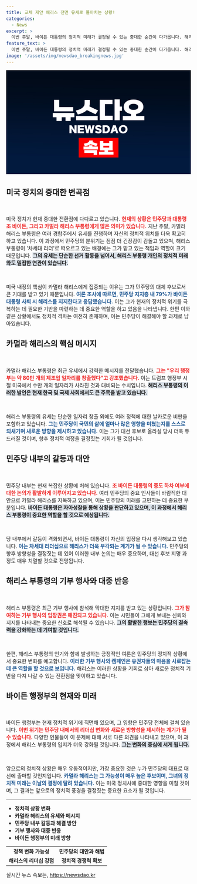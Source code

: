 ```yaml
---
title: 교체 제안 해리스 전면 유세로 몰아치는 상황!
categories:
  - News
excerpt: >
  이번 주말, 바이든 대통령의 정치적 미래가 결정될 수 있는 중대한 순간이 다가옵니다. 해리스 부통령이 주목받는 가운데, 민주당 내 지지율 변화가 심상치 않습니다. 과연 바이든의 사퇴가 곧 해리스를 대선 후보로 이끌게 될까요?
feature_text: >
  이번 주말, 바이든 대통령의 정치적 미래가 결정될 수 있는 중대한 순간이 다가옵니다. 해리스 부통령이 주목받는 가운데, 민주당 내 지지율 변화가 심상치 않습니다. 과연 바이든의 사퇴가 곧 해리스를 대선 후보로 이끌게 될까요?
image: '/assets/img/newsdao_breakingnews.jpg'
---
```


<p><img src="/assets/img/newsdao_breakingnews.jpg" alt="cryptoinkorea 속보" /></p>

<h2 data-ke-size="size26">미국 정치의 중대한 변곡점</h2>

<p data-ke-size="size16">&nbsp;</p>

<p>미국 정치가 현재 중대한 전환점에 다다르고 있습니다. <b><span style="color: #ee2323;">현재의 상황은 민주당과 대통령 조 바이든, 그리고 카멀라 해리스 부통령에게 많은 의미가 있습니다.</span></b> 지난 주말, 카멀라 해리스 부통령은 여러 경합주에서 유세를 진행하며 자신의 정치적 위치를 더욱 확고히 하고 있습니다. 이 과정에서 민주당의 분위기는 점점 더 긴장감이 감돌고 있으며, 해리스 부통령이 '차세대 리더'로 떠오르고 있는 배경에는 그가 맡고 있는 책임과 역할이 크기 때문입니다. <b><span style="background-color: #21538527;">그의 유세는 단순한 선거 활동을 넘어서, 해리스 부통령 개인의 정치적 미래와도 밀접한 연관이 있습니다.</span></b></p>

<p data-ke-size="size16">&nbsp;</p>

<p>미국 내정의 핵심이 카멀라 해리스에게 집중되는 이유는 그가 민주당의 대체 후보로서 큰 기대를 받고 있기 때문입니다. <b><span style="color: #1a5490;">여론 조사에 따르면, 민주당 지지층 내 79%가 바이든 대통령 사퇴 시 해리스를 지지한다고 응답했습니다.</span></b> 이는 그가 현재의 정치적 위기를 극복하는 데 필요한 기반을 마련하는 데 중요한 역할을 하고 있음을 나타냅니다. 한편 이와 같은 상황에서도 정치적 격차는 여전히 존재하며, 이는 민주당이 해결해야 할 과제로 남아있습니다. </p>

<h2 data-ke-size="size26">카멀라 해리스의 핵심 메시지</h2>

<p data-ke-size="size16">&nbsp;</p>

<p>카멀라 해리스 부통령은 최근 유세에서 강력한 메시지를 전달했습니다. <b><span style="color: #ee2323;">그는 "우리 행정부는 약 80만 개의 제조업 일자리를 창출했다"고 강조했습니다.</span></b> 이는 트럼프 행정부 시절 미국에서 수만 개의 일자리가 사라진 것과 대비되는 수치입니다. <b><span style="background-color: #21538527;">해리스 부통령의 이러한 발언은 현재 한국 및 국제 사회에서도 큰 주목을 받고 있습니다.</span></b></p>

<p data-ke-size="size16">&nbsp;</p>

<p>해리스 부통령의 유세는 단순한 일자리 창출 외에도 여러 정책에 대한 날카로운 비판을 포함하고 있습니다. <b><span style="color: #1a5490;">그는 민주당이 국민의 삶에 얼마나 많은 영향을 미쳤는지를 스스로 되새기며 새로운 방향을 제시하고 있습니다.</span></b> 이는 그가 대선 후보로 올라설 당시 더욱 두드러질 것이며, 향후 정치적 여정을 결정짓는 기회가 될 것입니다. </p>

<h2 data-ke-size="size26">민주당 내부의 갈등과 대안</h2>

<p data-ke-size="size16">&nbsp;</p>

<p>민주당 내부는 현재 복잡한 상황에 처해 있습니다. <b><span style="color: #ee2323;">조 바이든 대통령의 중도 하차 여부에 대한 논의가 활발하게 이루어지고 있습니다.</span></b> 여러 민주당의 중요 인사들이 바람직한 대안으로 카멀라 해리스를 지목하고 있으며, 이는 민주당의 미래를 고민하는 데 중요한 부분입니다. <b><span style="background-color: #21538527;">바이든 대통령은 자아성찰을 통해 상황을 판단하고 있으며, 이 과정에서 해리스 부통령이 중요한 역할을 할 것으로 예상됩니다.</span></b></p>

<p data-ke-size="size16">&nbsp;</p>

<p>당 내부에서 갈등이 격화되면서, 바이든 대통령이 자신의 입장을 다시 생각해보고 있습니다. <b><span style="color: #1a5490;">이는 차세대 리더십으로 해리스가 더욱 부각되는 계기가 될 수 있습니다.</span></b> 민주당의 향후 방향성을 결정짓는 데 있어 이러한 내부 논의는 매우 중요하며, 대선 후보 지명 과정도 매우 치열할 것으로 전망됩니다.</p>

<h2 data-ke-size="size26">해리스 부통령의 기부 행사와 대중 반응</h2>

<p data-ke-size="size16">&nbsp;</p>

<p>해리스 부통령은 최근 기부 행사에 참석해 막대한 지지를 받고 있는 상황입니다. <b><span style="color: #ee2323;">그가 참여하는 기부 행사의 입장권은 매진되고 있습니다.</span></b> 이는 시민들이 그에게 보내는 신뢰와 지지를 나타내는 중요한 신호로 해석될 수 있습니다. <b><span style="background-color: #21538527;">그의 활발한 행보는 민주당의 결속력을 강화하는 데 기여할 것입니다.</span></b></p>

<p data-ke-size="size16">&nbsp;</p>

<p>한편, 해리스 부통령의 인기와 함께 발생하는 긍정적인 여론은 민주당의 정치적 상황에서 중요한 변화를 예고합니다. <b><span style="color: #1a5490;">이러한 기부 행사와 캠페인은 유권자들의 마음을 사로잡는 데 큰 역할을 할 것으로 보입니다.</span></b> 해리스는 이러한 상황을 기회로 삼아 새로운 정치적 기반을 다져 나갈 수 있는 전환점을 맞이하고 있습니다.</p>

<h2 data-ke-size="size26">바이든 행정부의 현재와 미래</h2>

<p data-ke-size="size16">&nbsp;</p>

<p>바이든 행정부는 현재 정치적 위기에 직면해 있으며, 그 영향은 민주당 전체에 걸쳐 있습니다. <b><span style="color: #ee2323;">이번 위기는 민주당 내에서의 리더십 변화와 새로운 방향성을 제시하는 계기가 될 수 있습니다.</span></b> 다양한 인물들이 이 문제에 대해 서로 다른 의견을 나타내고 있으며, 이 과정에서 해리스 부통령의 입지가 더욱 강화될 것입니다. <b><span style="background-color: #21538527;">그는 변화의 중심에 서게 됩니다.</span></b></p>

<p data-ke-size="size16">&nbsp;</p>

<p>앞으로의 정치적 상황은 매우 유동적이지만, 가장 중요한 것은 누가 민주당의 대표로 대선에 출마할 것인지입니다. <b><span style="color: #1a5490;">카멀라 해리스는 그 가능성이 매우 높은 후보이며, 그녀의 정치적 미래는 이날의 결정에 달려 있습니다.</span></b> 이는 미국 정치사에 중대한 영향을 미칠 것이며, 그 결과는 앞으로의 정치적 풍경을 결정짓는 중요한 요소가 될 것입니다. </p>

<hr>

<ul>
<li><b>정치적 상황 변화</b></li>
<li><b>카멀라 해리스의 유세와 메시지</b></li>
<li><b>민주당 내부 갈등과 해결 방안</b></li>
<li><b>기부 행사와 대중 반응</b></li>
<li><b>바이든 행정부의 미래 방향</b></li>
</ul>

<table style="width: 100%;">
<tr>
<td style="text-align: center; height: 17px;"><b>정책 변화 가능성</b></td>
<td style="text-align: center; height: 17px;"><b>민주당의 대안과 해법</b></td>
</tr>
<tr>
<td style="text-align: center; height: 17px;"><b>해리스의 리더십 강점</b></td>
<td style="text-align: center; height: 17px;"><b>정치적 경쟁력 확보</b></td>
</tr>
</table>
실시간 뉴스 속보는, <a href="https://newsdao.kr" rel="dofollow">https://newsdao.kr</a>


